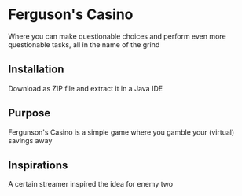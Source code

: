 # Ferguson's Casino

Where you can make questionable choices and perform even more questionable tasks, all in the name of the grind

## Installation

Download as ZIP file and extract it in a Java IDE

## Purpose

Fergunson's Casino is a simple game where you gamble your (virtual) savings away

## Inspirations

A certain streamer inspired the idea for enemy two
